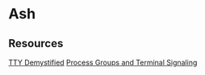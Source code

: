 # Ash

## Resources

[TTY Demystified](http://www.linusakesson.net/programming/tty/)
[Process Groups and Terminal Signaling](https://cs162.org/static/readings/ic221_s16_lec17.html)
